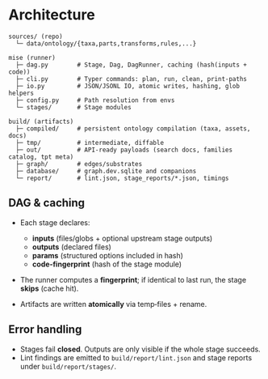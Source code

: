# Architecture

```
sources/ (repo)
  └─ data/ontology/{taxa,parts,transforms,rules,...}

mise (runner)
  ├─ dag.py        # Stage, Dag, DagRunner, caching (hash(inputs + code))
  ├─ cli.py        # Typer commands: plan, run, clean, print-paths
  ├─ io.py         # JSON/JSONL IO, atomic writes, hashing, glob helpers
  ├─ config.py     # Path resolution from envs
  └─ stages/       # Stage modules

build/ (artifacts)
  ├─ compiled/     # persistent ontology compilation (taxa, assets, docs)
  ├─ tmp/          # intermediate, diffable
  ├─ out/          # API-ready payloads (search docs, families catalog, tpt meta)
  ├─ graph/        # edges/substrates
  ├─ database/     # graph.dev.sqlite and companions
  └─ report/       # lint.json, stage_reports/*.json, timings
```

## DAG & caching

- Each stage declares:
  - **inputs** (files/globs + optional upstream stage outputs)
  - **outputs** (declared files)
  - **params** (structured options included in hash)
  - **code‑fingerprint** (hash of the stage module)

- The runner computes a **fingerprint**; if identical to last run, the stage **skips** (cache hit).
- Artifacts are written **atomically** via temp‑files + rename.

## Error handling

- Stages fail **closed**. Outputs are only visible if the whole stage succeeds.
- Lint findings are emitted to `build/report/lint.json` and stage reports under `build/report/stages/`.
